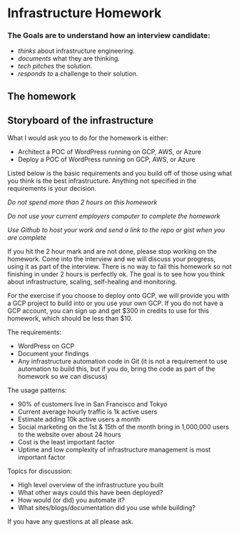 # Infrastructure Homework

### The Goals are to understand how an interview candidate:

* _thinks_ about infrastructure engineering.
* _documents_ what they are thinking.
* _tech pitches_ the solution.
* _responds to_ a challenge to their solution.

## The homework

## Storyboard of the infrastructure

What I would ask you to do for the homework is either:

  * Architect a POC of WordPress running on GCP, AWS, or Azure
  * Deploy a POC of WordPress running on GCP, AWS, or Azure

Listed below is the basic requirements and you build off of those using what you think is the best infrastructure. Anything not specified in the requirements is your decision. 

*Do not spend more than 2 hours on this homework*

*Do not use your current employers computer to complete the homework*

*Use Github to host your work and send a link to the repo or gist when you are complete*

If you hit the 2 hour mark and are not done, please stop working on the homework.  Come into the interview and we will discuss your progress, using it as part of the interview.  There is no way to fail this homework so not finishing in under 2 hours is perfectly ok.  The goal is to see how you think about infrastructure, scaling, self-healing and monitoring.

For the exercise if you choose to deploy onto GCP, we will provide you with a GCP project to build into or you use your own GCP.  If you do not have a GCP account, you can sign up and get $300 in credits to use for this homework, which should be less than $10.  

The requirements:

- WordPress on GCP
- Document your findings
- Any infrastructure automation code in Git (it is not a requirement to use automation to build this, but if you do, bring the code as part of the homework so we can discuss)

The usage patterns:

- 90% of customers live in San Francisco and Tokyo
- Current average hourly traffic is 1k active users
- Estimate adding 10k active users a month
- Social marketing on the 1st & 15th of the month bring in 1,000,000 users to the website over about 24 hours
- Cost is the least important factor
- Uptime and low complexity of infrastructure management is most important factor

Topics for discussion:

- High level overview of the infrastructure you built
- What other ways could this have been deployed?
- How would (or did) you automate it?
- What sites/blogs/documentation did you use while building?

If you have any questions at all please ask.